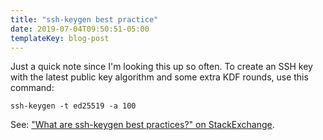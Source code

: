 ```yaml
---
title: "ssh-keygen best practice"
date: 2019-07-04T09:50:51-05:00
templateKey: blog-post
---
```


Just a quick note since I'm looking this up so often.  To create an SSH key
with the latest public key algorithm and some extra KDF rounds, use this
command:

```
ssh-keygen -t ed25519 -a 100
```

See: ["What are ssh-keygen best practices?" on StackExchange](https://security.stackexchange.com/questions/143442/what-are-ssh-keygen-best-practices).
